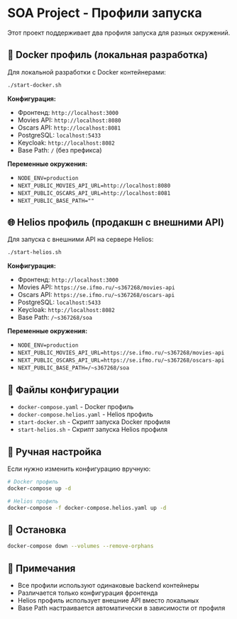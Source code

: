 # SOA Project - Профили запуска

Этот проект поддерживает два профиля запуска для разных окружений.

## 🐳 Docker профиль (локальная разработка)

Для локальной разработки с Docker контейнерами:

```bash
./start-docker.sh
```

**Конфигурация:**
- Фронтенд: `http://localhost:3000`
- Movies API: `http://localhost:8080`
- Oscars API: `http://localhost:8081`
- PostgreSQL: `localhost:5433`
- Keycloak: `http://localhost:8082`
- Base Path: `/` (без префикса)

**Переменные окружения:**
- `NODE_ENV=production`
- `NEXT_PUBLIC_MOVIES_API_URL=http://localhost:8080`
- `NEXT_PUBLIC_OSCARS_API_URL=http://localhost:8081`
- `NEXT_PUBLIC_BASE_PATH=""`

## 🌐 Helios профиль (продакшн с внешними API)

Для запуска с внешними API на сервере Helios:

```bash
./start-helios.sh
```

**Конфигурация:**
- Фронтенд: `http://localhost:3000`
- Movies API: `https://se.ifmo.ru/~s367268/movies-api`
- Oscars API: `https://se.ifmo.ru/~s367268/oscars-api`
- PostgreSQL: `localhost:5433`
- Keycloak: `http://localhost:8082`
- Base Path: `/~s367268/soa`

**Переменные окружения:**
- `NODE_ENV=production`
- `NEXT_PUBLIC_MOVIES_API_URL=https://se.ifmo.ru/~s367268/movies-api`
- `NEXT_PUBLIC_OSCARS_API_URL=https://se.ifmo.ru/~s367268/oscars-api`
- `NEXT_PUBLIC_BASE_PATH=/~s367268/soa`

## 📁 Файлы конфигурации

- `docker-compose.yaml` - Docker профиль
- `docker-compose.helios.yaml` - Helios профиль
- `start-docker.sh` - Скрипт запуска Docker профиля
- `start-helios.sh` - Скрипт запуска Helios профиля

## 🔧 Ручная настройка

Если нужно изменить конфигурацию вручную:

```bash
# Docker профиль
docker-compose up -d

# Helios профиль
docker-compose -f docker-compose.helios.yaml up -d
```

## 🛑 Остановка

```bash
docker-compose down --volumes --remove-orphans
```

## 📝 Примечания

- Все профили используют одинаковые backend контейнеры
- Различается только конфигурация фронтенда
- Helios профиль использует внешние API вместо локальных
- Base Path настраивается автоматически в зависимости от профиля
